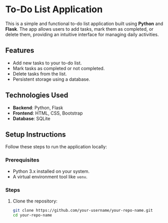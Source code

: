# To-Do List Application

This is a simple and functional to-do list application built using **Python** and **Flask**. The app allows users to add tasks, mark them as completed, or delete them, providing an intuitive interface for managing daily activities.

## Features
- Add new tasks to your to-do list.
- Mark tasks as completed or not completed.
- Delete tasks from the list.
- Persistent storage using a database.

## Technologies Used
- **Backend**: Python, Flask
- **Frontend**: HTML, CSS, Bootstrap 
- **Database**: SQLite 

## Setup Instructions

Follow these steps to run the application locally:

### Prerequisites
- Python 3.x installed on your system.
- A virtual environment tool like `venv`.

### Steps
1. Clone the repository:
   ```bash
   git clone https://github.com/your-username/your-repo-name.git
   cd your-repo-name
